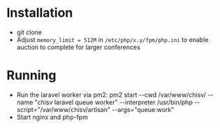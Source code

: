 # Installation
* git clone
* Adjust `memory_limit = 512M` in `/etc/php/x.y/fpm/php.ini` to enable auction to complete for larger conferences

# Running
* Run the laravel worker via pm2: pm2 start --cwd /var/www/chisv/ --name "chisv laravel queue worker" --interpreter /usr/bin/php --script="/var/www/chisv/artisan" --args="queue:work"
* Start nginx and php-fpm